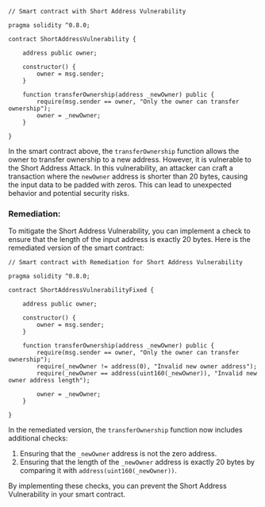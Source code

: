 ```solidity
// Smart contract with Short Address Vulnerability

pragma solidity ^0.8.0;

contract ShortAddressVulnerability {
    
    address public owner;
    
    constructor() {
        owner = msg.sender;
    }
    
    function transferOwnership(address _newOwner) public {
        require(msg.sender == owner, "Only the owner can transfer ownership");
        owner = _newOwner;
    }
    
}
```

In the smart contract above, the `transferOwnership` function allows the owner to transfer ownership to a new address. However, it is vulnerable to the Short Address Attack. In this vulnerability, an attacker can craft a transaction where the `newOwner` address is shorter than 20 bytes, causing the input data to be padded with zeros. This can lead to unexpected behavior and potential security risks.

### Remediation:
To mitigate the Short Address Vulnerability, you can implement a check to ensure that the length of the input address is exactly 20 bytes. Here is the remediated version of the smart contract:

```solidity
// Smart contract with Remediation for Short Address Vulnerability

pragma solidity ^0.8.0;

contract ShortAddressVulnerabilityFixed {
    
    address public owner;
    
    constructor() {
        owner = msg.sender;
    }
    
    function transferOwnership(address _newOwner) public {
        require(msg.sender == owner, "Only the owner can transfer ownership");
        require(_newOwner != address(0), "Invalid new owner address");
        require(_newOwner == address(uint160(_newOwner)), "Invalid new owner address length");
        
        owner = _newOwner;
    }
    
}
```

In the remediated version, the `transferOwnership` function now includes additional checks:
1. Ensuring that the `_newOwner` address is not the zero address.
2. Ensuring that the length of the `_newOwner` address is exactly 20 bytes by comparing it with `address(uint160(_newOwner))`.

By implementing these checks, you can prevent the Short Address Vulnerability in your smart contract.